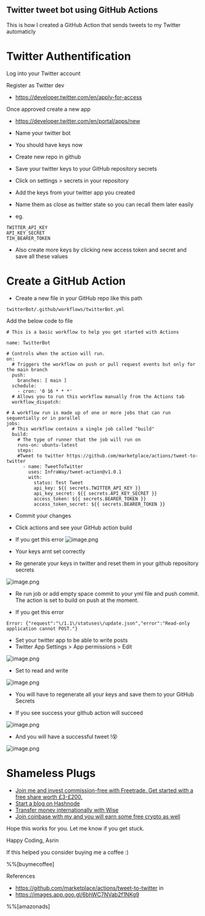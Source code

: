 ## Twitter tweet bot using GitHub Actions

This is how I created a GitHub Action that sends tweets to my Twitter automaticly

# Twitter Authentification

Log into your Twitter account 

Register as Twitter dev
- https://developer.twitter.com/en/apply-for-access

Once approved create a new app
- https://developer.twitter.com/en/portal/apps/new
- Name your twitter bot
- You should have keys now 

- Create new repo in github
- Save your twitter keys to your GitHub repository secrets 
- Click on settings > secrets in your repository
- Add the keys from your twitter app you created 
- Name them as close as twitter state so you can recall them later easily
- eg.
```
TWITTER_API_KEY
API_KEY_SECRET
TIH_BEARER_TOKEN 
```
- Also create more keys by clicking new access token and secret and save all these values

# Create a GitHub Action

- Create a new file in your GitHub repo like this path
```
twitterBot/.github/workflows/twitterBot.yml
```

Add the below code to file
```
# This is a basic workflow to help you get started with Actions

name: TwitterBot

# Controls when the action will run. 
on:
  # Triggers the workflow on push or pull request events but only for the main branch
  push:
    branches: [ main ]
  schedule:
    - cron: '0 16 * * *' 
  # Allows you to run this workflow manually from the Actions tab
  workflow_dispatch:

# A workflow run is made up of one or more jobs that can run sequentially or in parallel
jobs:
  # This workflow contains a single job called "build"
  build:
    # The type of runner that the job will run on
    runs-on: ubuntu-latest
    steps:
    #Tweet to twitter https://github.com/marketplace/actions/tweet-to-twitter
      - name: TweetToTwitter
        uses: InfraWay/tweet-action@v1.0.1
        with:
          status: Test Tweet
          api_key: ${{ secrets.TWITTER_API_KEY }}
          api_key_secret: ${{ secrets.API_KEY_SECRET }}
          access_token: ${{ secrets.BEARER_TOKEN }}
          access_token_secret: ${{ secrets.BEARER_TOKEN }} 
```

- Commit your changes 

- Click actions and see your GitHub action build

- If you get this error
![image.png](https://cdn.hashnode.com/res/hashnode/image/upload/v1631969888721/lZLmKTNl6.png)
- Your keys arnt set correctly
- Re generate your keys in twitter and reset them in your github repository secrets

![image.png](https://cdn.hashnode.com/res/hashnode/image/upload/v1631970190368/cXIzVr7ZX.png)

- Re run job or add empty space commit to your yml file and push commit. The action is set to build on push at the moment.

- If you get this error
```
Error: {"request":"\/1.1\/statuses\/update.json","error":"Read-only application cannot POST."}
```
- Set your twitter app to be able to write posts
- Twitter App Settings > App permissions > Edit

![image.png](https://cdn.hashnode.com/res/hashnode/image/upload/v1631970520907/DfhUrd_4x.png)
- Set to read and write

![image.png](https://cdn.hashnode.com/res/hashnode/image/upload/v1631970552662/27wR1g8s5.png)

- You will have to regenerate all your keys and save them to your GitHub Secrets

- If you see success your github action will succeed

![image.png](https://cdn.hashnode.com/res/hashnode/image/upload/v1631970771835/jBHcto4r0.png)

- And you will have a successful tweet !😵

![image.png](https://cdn.hashnode.com/res/hashnode/image/upload/v1631970801928/Iv4mjHumV.png)

# Shameless Plugs 
- [Join me and invest commission-free with Freetrade. Get started with a free share worth £3-£200.](https://magic.freetrade.io/join/asrin/447192e9)
- [Start a blog on Hashnode](https://hashnode.com/@azcodez/joinme)
- [Transfer money internationally with Wise](https://wise.com/invite/ath/asrind)
- [Join coinbase with my and you will earn some free crypto as well](https://coinbase.com/join/dayana_m40?src=android-link)

Hope this works for you. Let me know if you get stuck. 

Happy Coding,
Asrin

If this helped you consider buying me a coffee :)

%%[buymecoffee]

References 
- https://github.com/marketplace/actions/tweet-to-twitter
in 
- https://images.app.goo.gl/6bhWC7NVab2f1NKg9

%%[amazonads]